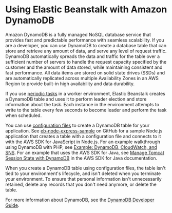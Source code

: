 # Using Elastic Beanstalk with Amazon DynamoDB<a name="AWSHowTo.dynamoDB"></a>

Amazon DynamoDB is a fully managed NoSQL database service that provides fast and predictable performance with seamless scalability\. If you are a developer, you can use DynamoDB to create a database table that can store and retrieve any amount of data, and serve any level of request traffic\. DynamoDB automatically spreads the data and traffic for the table over a sufficient number of servers to handle the request capacity specified by the customer and the amount of data stored, while maintaining consistent and fast performance\. All data items are stored on solid state drives \(SSDs\) and are automatically replicated across multiple Availability Zones in an AWS Region to provide built\-in high availability and data durability\. 

If you use [periodic tasks](using-features-managing-env-tiers.md#worker-periodictasks) in a worker environment, Elastic Beanstalk creates a DynamoDB table and uses it to perform leader election and store information about the task\. Each instance in the environment attempts to write to the table every few seconds to become leader and perform the task when scheduled\.

You can use [configuration files](ebextensions.md) to create a DynamoDB table for your application\. See [eb\-node\-express\-sample](https://github.com/awslabs/eb-node-express-sample) on GitHub for a sample Node\.js application that creates a table with a configuration file and connects to it with the AWS SDK for JavaScript in Node\.js\. For an example walkthrough using DynamoDB with PHP, see [Example: DynamoDB, CloudWatch, and SNS](customize-environment-resources-dynamodb.md)\. For an example that uses the AWS SDK for Java, see [Manage Tomcat Session State with DynamoDB](https://docs.aws.amazon.com/sdk-for-java/latest/developer-guide/java-dg-tomcat-session-manager.html) in the AWS SDK for Java documentation\.

When you create a DynamoDB table using configuration files, the table isn't tied to your environment's lifecycle, and isn't deleted when you terminate your environment\. To ensure that personal information isn't unnecessarily retained, delete any records that you don't need anymore, or delete the table\.

For more information about DynamoDB, see the [DynamoDB Developer Guide](https://docs.aws.amazon.com/amazondynamodb/latest/developerguide/)\.